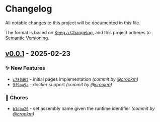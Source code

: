 # Changelog
All notable changes to this project will be documented in this file.

The format is based on [Keep a Changelog](https://keepachangelog.com/en/1.0.0/),
and this project adheres to [Semantic Versioning](https://semver.org/spec/v2.0.0.html).

## [v0.0.1] - 2025-02-23
### :sparkles: New Features
- [`c780d62`](https://github.com/crookm/anvil/commit/c780d624f18d96c6d9adebce8f162a9554a6efb2) - initial pages implementation *(commit by [@crookm](https://github.com/crookm))*
- [`9f9aa9a`](https://github.com/crookm/anvil/commit/9f9aa9a3d6d8e42cc69c2fbd6f7a899c6745d02a) - docker support *(commit by [@crookm](https://github.com/crookm))*

### :wrench: Chores
- [`b1dba26`](https://github.com/crookm/anvil/commit/b1dba263873c330a386d61a723f6ea070abed77d) - set assembly name given the runtime identifier *(commit by [@crookm](https://github.com/crookm))*

[v0.0.1]: https://github.com/crookm/anvil/compare/v0.0.0...v0.0.1
